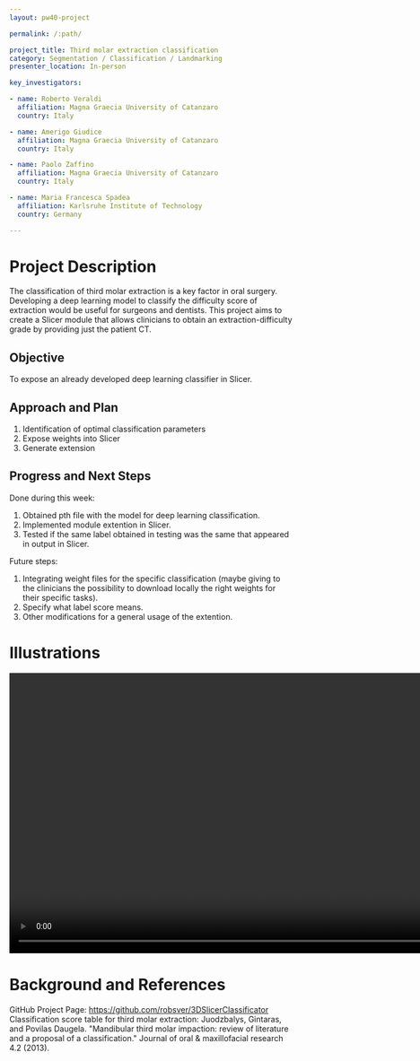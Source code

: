 ```yaml
---
layout: pw40-project

permalink: /:path/

project_title: Third molar extraction classification
category: Segmentation / Classification / Landmarking
presenter_location: In-person

key_investigators:

- name: Roberto Veraldi
  affiliation: Magna Graecia University of Catanzaro
  country: Italy

- name: Amerigo Giudice
  affiliation: Magna Graecia University of Catanzaro
  country: Italy

- name: Paolo Zaffino
  affiliation: Magna Graecia University of Catanzaro
  country: Italy

- name: Maria Francesca Spadea
  affiliation: Karlsruhe Institute of Technology
  country: Germany

---
```


# Project Description

<!-- Add a short paragraph describing the project. -->

The classification of third molar extraction is a key factor in oral surgery. Developing a deep learning model to classify the difficulty score of extraction would be useful for surgeons and dentists.
This project aims to create a Slicer module that allows clinicians to obtain an extraction-difficulty grade by providing just the patient CT.

## Objective

<!-- Describe here WHAT you would like to achieve (what you will have as end result). -->

To expose an already developed deep learning classifier in Slicer.

## Approach and Plan

<!-- Describe here HOW you would like to achieve the objectives stated above. -->

1.  Identification of optimal classification parameters
2.  Expose weights into Slicer
3.  Generate extension

## Progress and Next Steps

<!-- Update this section as you make progress, describing of what you have ACTUALLY DONE.
     If there are specific steps that you could not complete then you can describe them here, too. -->

Done during this week:
1.  Obtained pth file with the model for deep learning classification.
2.  Implemented module extention in Slicer.
3.  Tested if the same label obtained in testing was the same that appeared in output in Slicer.

Future steps:
1.  Integrating weight files for the specific classification (maybe giving to the clinicians the possibility to download locally the right weights for their specific tasks).
2.  Specify what label score means.
3.  Other modifications for a general usage of the extention.

# Illustrations

<!-- Add pictures and links to videos that demonstrate what has been accomplished. -->
<video
   autoplay muted loop
   src="https://github.com/NA-MIC/ProjectWeek/assets/112720518/b3aa2ef6-223c-4155-a0b5-d12a0b6b30d6"
   style="width:1000px">
</video>

# Background and References

<!-- If you developed any software, include link to the source code repository.
     If possible, also add links to sample data, and to any relevant publications. -->
GitHub Project Page: https://github.com/robsver/3DSlicerClassificator
Classification score table for third molar extraction: Juodzbalys, Gintaras, and Povilas Daugela. "Mandibular third molar impaction: review of literature and a proposal of a classification." Journal of oral & maxillofacial research 4.2 (2013).
